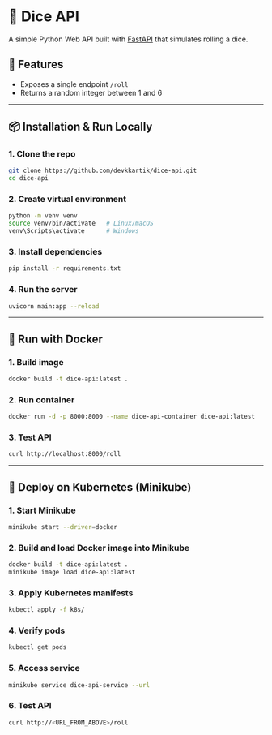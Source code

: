 # 🎲 Dice API

A simple Python Web API built with [FastAPI](https://fastapi.tiangolo.com/) that simulates rolling a dice.

## 🚀 Features

- Exposes a single endpoint `/roll`
- Returns a random integer between 1 and 6

---

## 📦 Installation & Run Locally

### 1. Clone the repo

```bash
git clone https://github.com/devkkartik/dice-api.git
cd dice-api
```

### 2. Create virtual environment

```bash
python -m venv venv
source venv/bin/activate   # Linux/macOS
venv\Scripts\activate      # Windows
```

### 3. Install dependencies

```bash
pip install -r requirements.txt
```

### 4. Run the server

```bash
uvicorn main:app --reload
```

---

## 🐳 Run with Docker

### 1. Build image

```bash
docker build -t dice-api:latest .
```

### 2. Run container

```bash
docker run -d -p 8000:8000 --name dice-api-container dice-api:latest
```

### 3. Test API

```bash
curl http://localhost:8000/roll
```

---

## 🚀 Deploy on Kubernetes (Minikube)

### 1. Start Minikube

```bash
minikube start --driver=docker
```

### 2. Build and load Docker image into Minikube

```bash
docker build -t dice-api:latest .
minikube image load dice-api:latest
```

### 3. Apply Kubernetes manifests

```bash
kubectl apply -f k8s/
```

### 4. Verify pods

```bash
kubectl get pods
```

### 5. Access service

```bash
minikube service dice-api-service --url
```

### 6. Test API

```bash
curl http://<URL_FROM_ABOVE>/roll
```
